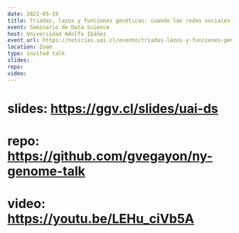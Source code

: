 ```yaml
---
date: 2021-05-19
title: Triadas, lazos y funciones genéticas: cuando las redes sociales y la filogenética se encuentran
event: Seminario de Data Science
host: Universidad Adolfo Ibáñez
event_url: https://noticias.uai.cl/evento/triadas-lazos-y-funciones-geneticas-cuando-las-redes-sociales-y-la-filogenetica-se-encuentran/?utm_source=BaseInterna&utm_medium=email&utm_campaign=AgendaComunicaciones&utm_term=Interna17mayo2021
location: Zoom
type: invited talk
slides:
repo:
video:
---
```


# slides: https://ggv.cl/slides/uai-ds
# repo: https://github.com/gvegayon/ny-genome-talk
# video: https://youtu.be/LEHu_ciVb5A